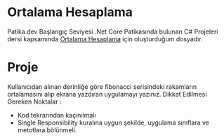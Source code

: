 # Ortalama Hesaplama

Patika.dev Başlangıç Seviyesi .Net Core Patikasında bulunan C# Projeleri dersi kapsamında [Ortalama Hesaplama](https://app.patika.dev/courses/c-projeleri/ortalama-hesaplama) için oluşturduğum dosyadır.

# Proje

Kullanıcıdan alınan derinliğe göre fibonacci serisindeki rakamların ortalamasını alıp ekrana yazdıran uygulamayı yazınız.
Dikkat Edilmesi Gereken Noktalar :

- Kod tekrarından kaçınılmalı
- Single Responsibility kuralına uygun şekilde, uygulama sınıflara ve metotlara bölünmeli.
